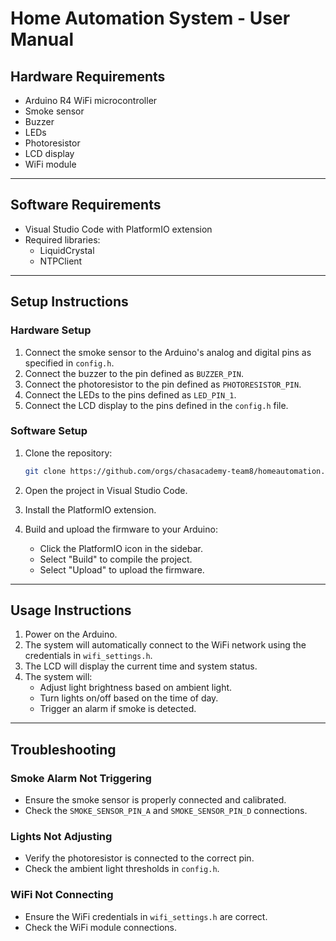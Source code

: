 # Home Automation System - User Manual

## Hardware Requirements

- Arduino R4 WiFi microcontroller
- Smoke sensor
- Buzzer
- LEDs
- Photoresistor
- LCD display
- WiFi module

---

## Software Requirements

- Visual Studio Code with PlatformIO extension
- Required libraries:
  - LiquidCrystal
  - NTPClient

---

## Setup Instructions

### Hardware Setup

1. Connect the smoke sensor to the Arduino's analog and digital pins as specified in `config.h`.
2. Connect the buzzer to the pin defined as `BUZZER_PIN`.
3. Connect the photoresistor to the pin defined as `PHOTORESISTOR_PIN`.
4. Connect the LEDs to the pins defined as `LED_PIN_1`.
5. Connect the LCD display to the pins defined in the `config.h` file.

### Software Setup

1. Clone the repository:

    ```sh
    git clone https://github.com/orgs/chasacademy-team8/homeautomation.git
    ```

2. Open the project in Visual Studio Code.
3. Install the PlatformIO extension.
4. Build and upload the firmware to your Arduino:
    - Click the PlatformIO icon in the sidebar.
    - Select "Build" to compile the project.
    - Select "Upload" to upload the firmware.

---

## Usage Instructions

1. Power on the Arduino.
2. The system will automatically connect to the WiFi network using the credentials in `wifi_settings.h`.
3. The LCD will display the current time and system status.
4. The system will:
   - Adjust light brightness based on ambient light.
   - Turn lights on/off based on the time of day.
   - Trigger an alarm if smoke is detected.

---

## Troubleshooting

### Smoke Alarm Not Triggering

- Ensure the smoke sensor is properly connected and calibrated.
- Check the `SMOKE_SENSOR_PIN_A` and `SMOKE_SENSOR_PIN_D` connections.

### Lights Not Adjusting

- Verify the photoresistor is connected to the correct pin.
- Check the ambient light thresholds in `config.h`.

### WiFi Not Connecting

- Ensure the WiFi credentials in `wifi_settings.h` are correct.
- Check the WiFi module connections.
